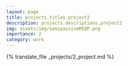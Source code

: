 ```yaml
---
layout: page
title: projects.titles.project2
description: projects.descriptions.project2
img: assets/img/semipassiveMIQP.png
importance: 2
category: work
---
```


{% translate_file _projects/2_project.md %}
